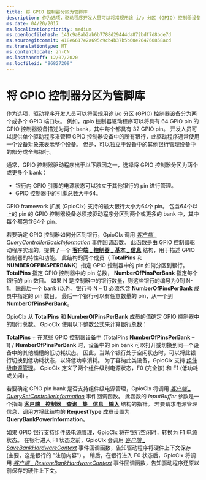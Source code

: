 ```yaml
---
title: 将 GPIO 控制器分区为管脚库
description: 作为选项，驱动程序开发人员可以将常规用途 i/o 分区 (GPIO) 控制器设备分为两个或多个 GPIO 端口块。
ms.date: 04/20/2017
ms.localizationpriority: medium
ms.openlocfilehash: 141c9a8ab2ab6b7788d29444da872bdf7d8bde7d
ms.sourcegitcommit: 418e6617e2a695c9cb4b37b5b60e264760858acd
ms.translationtype: MT
ms.contentlocale: zh-CN
ms.lasthandoff: 12/07/2020
ms.locfileid: "96827209"
---
```

# <a name="partitioning-a-gpio-controller-into-banks-of-pins"></a>将 GPIO 控制器分区为管脚库


作为选项，驱动程序开发人员可以将常规用途 i/o 分区 (GPIO) 控制器设备分为两个或多个 GPIO 端口块。 例如，gpio 控制器驱动程序可以将具有 64 GPIO pin 的 GPIO 控制器设备描述为两个 bank，其中每个都具有 32 GPIO pin。 开发人员可以提供单个驱动程序来管理 GPIO 控制器设备中的所有银行，此驱动程序通常使用一个设备对象来表示整个设备。 但是，可以独立于设备中的其他银行管理设备中的部分或全部银行。

通常，GPIO 控制器驱动程序出于以下原因之一，选择将 GPIO 控制器分区为两个或更多个 bank：

-   银行内 GPIO 引脚的电源状态可以独立于其他银行的 pin 进行管理。
-   GPIO 控制器中的引脚总数大于64。

GPIO framework 扩展 (GpioClx) 支持的最大银行大小为64个 pin。 包含64个以上的 pin 的 GPIO 控制器设备必须按驱动程序分区到两个或更多的 bank 中，其中每个都包含64个 pin。

若要确定 GPIO 控制器如何分区到银行，GpioClx 调用 [*客户端 \_ QueryControllerBasicInformation*](/windows-hardware/drivers/ddi/gpioclx/nc-gpioclx-gpio_client_query_controller_basic_information) 事件回调函数。 此函数是由 GPIO 控制器驱动程序实现的，提供了一个 [**客户端 \_ 控制器 \_ 基本 \_ 信息**](/windows-hardware/drivers/ddi/gpioclx/ns-gpioclx-_client_controller_basic_information) 结构，用于描述 GPIO 控制器的特性和功能。 此结构的两个成员（ **TotalPins** 和 **NUMBEROFPINSPERBANK**）指定 GPIO 控制器中的 pin 如何分区到银行。 **TotalPins** 指定 GPIO 控制器中的 pin 总数， **NumberOfPinsPerBank** 指定每个银行的 pin 数目。 如果 N 是控制器中的银行数量，则这些银行的编号为0到 N-1。 除最后一个 bank (以外，银行号 N – 1) 必须包含 **NumberOfPinsPerBank** 成员中指定的 pin 数目。 最后一个银行可以有任意数量的 pin，从一个到 **NumberOfPinsPerBank**。

GpioClx 从 **TotalPins** 和 **NumberOfPinsPerBank** 成员的值确定 GPIO 控制器中的银行总数。 GpioClx 使用以下整数公式来计算银行总数：

**TotalPins**  +  在某些 GPIO 控制器设备中 (TotalPins **NumberOfPinsPerBank** – 1) / **NumberOfPinsPerBank** 时，设备中的 pin bank 可以打开或切换到同一个设备中的其他插槽的低功耗状态。 因此，当某个银行处于空闲状态时，可以将此银行切换到低功耗状态，以降低功率消耗。 为了容纳此类设备，GpioClx 支持 [组件级电源管理](../kernel/component-level-power-management.md)。 GpioClx 定义了两个组件级别电源状态，F0 (完全按) 和 F1 (低功耗或关闭) 。

若要确定 GPIO pin bank 是否支持组件级电源管理，GpioClx 将调用 [*客户端 \_ QuerySetControllerInformation*](/windows-hardware/drivers/ddi/gpioclx/nc-gpioclx-gpio_client_query_set_controller_information) 事件回调函数。 此函数的 *InputBuffer* 参数是一个指向 [**客户端 \_ 控制器 \_ 查询 \_ 集 \_ 信息 \_ 输入**](/windows-hardware/drivers/ddi/gpioclx/ns-gpioclx-_client_controller_query_set_information_input) 结构的指针。 若要请求电源管理信息，调用方将此结构的 **RequestType** 成员设置为 **QueryBankPowerInformation**。

如果 GPIO 银行支持组件级电源管理，GpioClx 将在银行空闲时，转换为 F1 电源状态。 在银行进入 F1 状态之前，GpioClx 会调用 [*客户端 \_ SaveBankHardwareContext*](/windows-hardware/drivers/ddi/gpioclx/nc-gpioclx-gpio_client_save_bank_hardware_context) 事件回调函数，告知驱动程序将硬件上下文保存 (主要，这是银行的 "注册内容") 。 稍后，在银行进入 F0 状态后，GpioClx 将调用 [*客户端 \_ RestoreBankHardwareContext*](/windows-hardware/drivers/ddi/gpioclx/nc-gpioclx-gpio_client_restore_bank_hardware_context) 事件回调函数，告知驱动程序还原以前保存的硬件上下文。

 

